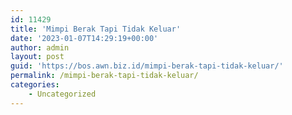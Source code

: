 ```yaml
---
id: 11429
title: 'Mimpi Berak Tapi Tidak Keluar'
date: '2023-01-07T14:29:19+00:00'
author: admin
layout: post
guid: 'https://bos.awn.biz.id/mimpi-berak-tapi-tidak-keluar/'
permalink: /mimpi-berak-tapi-tidak-keluar/
categories:
    - Uncategorized
---
```



